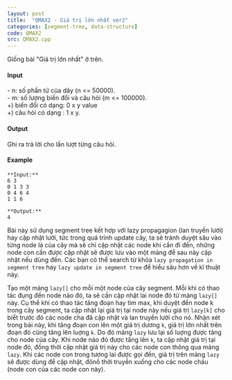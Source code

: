 ```yaml
---
layout: post
title:  "QMAX2 - Giá trị lớn nhất ver2"
categories: [segment-tree, data-structure]
code: QMAX2
src: QMAX2.cpp
---
```




  


Giống bài "Giá trị lớn nhất" ở trên.

#### Input

\- n: số phần tử của dãy (n <= 50000).  
\- m: số lượng biến đổi và câu hỏi (m <= 100000).  
+) biến đổi có dạng: 0 x y value  
+) câu hỏi có dạng : 1 x y.

#### Output

Ghi ra trả lời cho lần lượt từng câu hỏi.

#### Example

```
**Input:**
6 3
0 1 3 3
0 4 6 4
1 1 6

**Output:**
4

```

<!--more-->



Bài này sử dụng segment tree kết hợp với lazy propagagion (lan truyền lười) hay cập nhật lười, tức trong quá trình update cây, ta sẽ tránh duyệt sâu vào từng node lá của cây mà sẽ chỉ cập nhật các node khi cần đi đến, những node con cần được cập nhật sẽ được lưu vào một mảng để sau này cập nhật nếu dùng đến. Các bạn có thể search từ khóa `lazy propagation in segment tree` hay `lazy update in segment tree` để hiểu sâu hơn về kĩ thuật này.

Tạo một mảng `lazy[]` cho mỗi một node của cây segment. Mỗi khi có thao tác đụng đến node nào đó, ta sẽ cần cập nhật lai node đó từ mảng `lazy[]` này. Cụ thể khi có thao tác tăng đoạn hay tìm max, khi duyệt đến node k trong cây segment, ta cập nhật lại giá trị tại node này nếu giá trị `lazy[k]` cho biết trước đó các node cha đã cập nhật và lan truyền lười cho nó. Nhận xét trong bài này, khi tăng đoạn con lên một giá trị dương `k`, giá trị lớn nhất trên đoạn đó cũng tăng lên luợng `k`. Do đó mảng `lazy` lưu lại số luợng được tăng cho node của cây. Khi node nào đó được tăng lên `k`, ta cập nhật giá trị tại node đó, đồng thời cập nhật giá trị này cho các node con thông qua mảng `lazy`. Khi các node con trong tương lai được gọi đến, giá trị trên mảng `lazy` sẽ được dùng để cập nhật, đônồ thời truyền xuống cho các node cháu (node con của các node con này).
